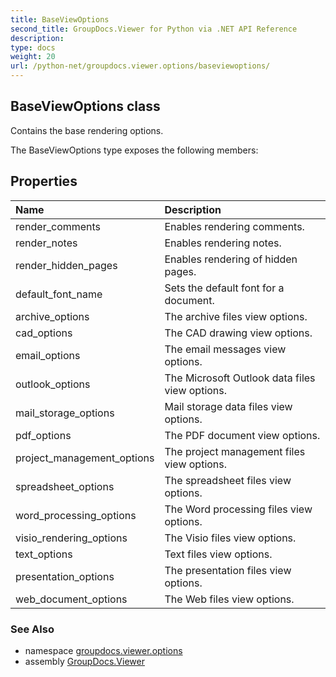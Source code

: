 ```yaml
---
title: BaseViewOptions
second_title: GroupDocs.Viewer for Python via .NET API Reference
description: 
type: docs
weight: 20
url: /python-net/groupdocs.viewer.options/baseviewoptions/
---
```


## BaseViewOptions class

Contains the base rendering options.

The BaseViewOptions type exposes the following members:
## Properties
| Name | Description |
| :- | :- |
|render_comments|Enables rendering comments.|
|render_notes|Enables rendering notes.|
|render_hidden_pages|Enables rendering of hidden pages.|
|default_font_name|Sets the default font for a document.|
|archive_options|The archive files view options.|
|cad_options|The CAD drawing view options.|
|email_options|The email messages view options.|
|outlook_options|The Microsoft Outlook data files view options.|
|mail_storage_options|Mail storage data files view options.|
|pdf_options|The PDF document view options.|
|project_management_options|The project management files view options.|
|spreadsheet_options|The spreadsheet files view options.|
|word_processing_options|The Word processing files view options.|
|visio_rendering_options|The Visio files view options.|
|text_options|Text files view options.|
|presentation_options|The presentation files view options.|
|web_document_options|The Web files view options.|

### See Also

* namespace [groupdocs.viewer.options](/viewer/python-net/groupdocs.viewer.options/)
* assembly [GroupDocs.Viewer](/viewer/python-net/)


